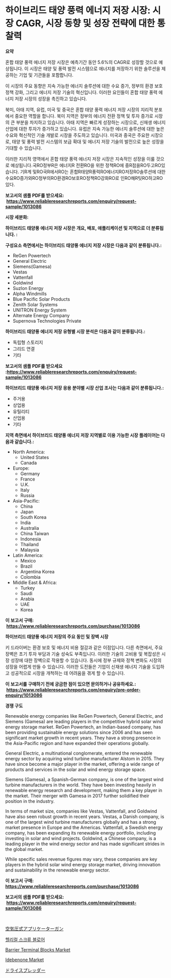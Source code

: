 <p><h1>하이브리드 태양 풍력 에너지 저장 시장: 시장 CAGR, 시장 동향 및 성장 전략에 대한 통찰력</h1></p><p><strong>요약</strong></p>
<p><p>혼합 태양 풍력 에너지 저장 시장은 예측기간 동안 5.6%의 CAGR로 성장할 것으로 예상됩니다. 이 시장은 태양 및 풍력 발전 시스템으로 에너지를 저장하기 위한 솔루션을 제공하는 기업 및 기관들을 포함합니다.</p><p>이 시장의 주요 동향은 지속 가능한 에너지 솔루션에 대한 수요 증가, 정부의 환경 보호 정책 강화, 그리고 에너지 저장 기술의 혁신입니다. 이러한 요인들이 혼합 태양 풍력 에너지 저장 시장의 성장을 촉진하고 있습니다.</p><p>북미, 아태 지역, 유럽, 미국 및 중국은 혼합 태양 풍력 에너지 저장 시장의 지리적 분포에서 중요한 역할을 합니다. 북미 지역은 정부의 에너지 전환 정책 및 투자 증가로 시장의 큰 부분을 차지하고 있습니다. 아태 지역은 빠르게 성장하는 시장으로, 신재생 에너지 산업에 대한 투자가 증가하고 있습니다. 유럽은 지속 가능한 에너지 솔루션에 대한 높은 수요와 혁신적인 기술 개발로 시장을 주도하고 있습니다. 미국과 중국은 주요한 시장으로, 태양 및 풍력 발전 시스템의 보급 확대 및 에너지 저장 기술의 발전으로 높은 성장을 기대할 수 있습니다.</p><p>이러한 지리적 영역에서 혼합 태양 풍력 에너지 저장 시장은 지속적인 성장을 이룰 것으로 예상됩니다.국RO정부R은 에너지R 전환RO을 위한 정책RO에 중R점을RO두고RO있습니다. 기R계 및RO국R에서RO는 혼합R태양R풍럭RO에너지RO저장RO솔루션에 대한 수요RO증가와RO정부의RO환경RO보호RO정책RO강화RO로 인RO해R팃RO하고RO있다.</p></p>
<p><strong>보고서의 샘플 PDF를 받으세요: &nbsp;<a href="https://www.reliableresearchreports.com/enquiry/request-sample/1013086">https://www.reliableresearchreports.com/enquiry/request-sample/1013086</a></strong></p>
<p><strong>시장 세분화:</strong></p>
<p><strong> 하이브리드 태양풍 에너지 저장 시장은 개요, 배포, 애플리케이션 및 지역으로 더 분류됩니다. :</strong></p>
<p><strong>구성요소 측면에서는 하이브리드 태양풍 에너지 저장 시장은 다음과 같이 분류됩니다.:</strong></p>
<p><ul><li>ReGen Powertech</li><li>General Electric</li><li>Siemens(Gamesa)</li><li>Vestas</li><li>Vattenfall</li><li>Goldwind</li><li>Suzlon Energy</li><li>Alpha Windmills</li><li>Blue Pacific Solar Products</li><li>Zenith Solar Systems</li><li>UNITRON Energy System</li><li>Alternate Energy Company</li><li>Supernova Technologies Private</li></ul></p>
<p><strong> 하이브리드 태양풍 에너지 저장 유형별 시장 분석은 다음과 같이 분류됩니다.:</strong></p>
<p><ul><li>독립형 스토리지</li><li>그리드 연결</li><li>기타</li></ul></p>
<p><strong>보고서의 샘플 PDF를 받으세요 :<a href="https://www.reliableresearchreports.com/enquiry/request-sample/1013086">https://www.reliableresearchreports.com/enquiry/request-sample/1013086</a></strong></p>
<p><strong> 하이브리드 태양풍 에너지 저장 응용 분야별 시장 산업 조사는 다음과 같이 분류됩니다.:</strong></p>
<p><ul><li>주거용</li><li>상업용</li><li>유틸리티</li><li>산업용</li><li>기타</li></ul></p>
<p><strong>지역 측면에서 하이브리드 태양풍 에너지 저장 지역별로 이용 가능한 시장 플레이어는 다음과 같습니다.:</strong></p>
<p><ul>
    <li>
        North America:
        <ul>
            <li>United States</li>
            <li>Canada</li>
        </ul>
    </li>
    <li>
        Europe:
        <ul>
            <li>Germany</li>
            <li>France</li>
            <li>U.K.</li>
            <li>Italy</li>
            <li>Russia</li>
        </ul>
    </li>
    <li>
        Asia-Pacific:
        <ul>
            <li>China</li>
            <li>Japan</li>
            <li>South Korea</li>
            <li>India</li>
            <li>Australia</li>
            <li>China Taiwan</li>
            <li>Indonesia</li>
            <li>Thailand</li>
            <li>Malaysia</li>
        </ul>
    </li>
    <li>
        Latin America:
        <ul>
            <li>Mexico</li>
            <li>Brazil</li>
            <li>Argentina Korea</li>
            <li>Colombia</li>
        </ul>
    </li>
    <li>
        Middle East & Africa:
        <ul>
            <li>Turkey</li>
            <li>Saudi</li>
            <li>Arabia</li>
            <li>UAE</li>
            <li>Korea</li>
        </ul>
    </li>
    </ul></p>
<p><strong>이 보고서 구매: &nbsp;<a href="https://www.reliableresearchreports.com/purchase/1013086">https://www.reliableresearchreports.com/purchase/1013086</a></strong></p>
<p><strong>하이브리드 태양풍 에너지 저장의 주요 동인 및 장벽 시장</strong></p>
<p><p>키 드라이버는 환경 보호 및 에너지 비용 절감과 같은 이점입니다. 다른 측면에서, 주요 장벽은 초기 투자 부담과 기술 성숙도 부족입니다. 이러한 기술의 고비용 및 복잡성은 시장 성장에 대한 장벽으로 작용할 수 있습니다. 동시에 정부 규제와 정책 변화도 시장의 성장을 어렵게 만들 수 있습니다. 이러한 도전들은 기업이 신재생 에너지 기술을 도입하고 성공적으로 시장을 개척하는 데 어려움을 겪게 할 수 있습니다.</p></p>
<p><strong>이 보고서를 구매하기 전에 궁금한 점이 있으면 문의하거나 공유하세요.: &nbsp;<a href="https://www.reliableresearchreports.com/enquiry/pre-order-enquiry/1013086">https://www.reliableresearchreports.com/enquiry/pre-order-enquiry/1013086</a></strong></p>
<p><strong>경쟁 구도</strong></p>
<p><p>Renewable energy companies like ReGen Powertech, General Electric, and Siemens (Gamesa) are leading players in the competitive hybrid solar wind energy storage market. ReGen Powertech, an Indian-based company, has been providing sustainable energy solutions since 2006 and has seen significant market growth in recent years. They have a strong presence in the Asia-Pacific region and have expanded their operations globally.</p><p>General Electric, a multinational conglomerate, entered the renewable energy sector by acquiring wind turbine manufacturer Alstom in 2015. They have since become a major player in the market, offering a wide range of products and services in the solar and wind energy storage space.</p><p>Siemens (Gamesa), a Spanish-German company, is one of the largest wind turbine manufacturers in the world. They have been investing heavily in renewable energy research and development, making them a key player in the market. Their merger with Gamesa in 2017 further solidified their position in the industry.</p><p>In terms of market size, companies like Vestas, Vattenfall, and Goldwind have also seen robust growth in recent years. Vestas, a Danish company, is one of the largest wind turbine manufacturers globally and has a strong market presence in Europe and the Americas. Vattenfall, a Swedish energy company, has been expanding its renewable energy portfolio, including investing in solar and wind projects. Goldwind, a Chinese company, is a leading player in the wind energy sector and has made significant strides in the global market.</p><p>While specific sales revenue figures may vary, these companies are key players in the hybrid solar wind energy storage market, driving innovation and sustainability in the renewable energy sector.</p></p>
<p><strong>이 보고서 구매: &nbsp; <a href="https://www.reliableresearchreports.com/purchase/1013086">https://www.reliableresearchreports.com/purchase/1013086</a></strong></p>
<p><strong>보고서의 샘플 PDF를 받으세요: &nbsp;<a href="https://www.reliableresearchreports.com/enquiry/request-sample/1013086">https://www.reliableresearchreports.com/enquiry/request-sample/1013086</a></strong><strong></strong></p>
<p>&nbsp;</p>
<p><p><a href="https://github.com/hwbcz413288296/Market-Research-Report-List-1/blob/main/418592912267.md">空気圧式アプリケーターガン</a></p><p><a href="https://github.com/bunxhcci35271755/Market-Research-Report-List-1/blob/main/960008811554.md">헬리컬 스크류 블로어</a></p><p><a href="https://github.com/Sherrillcrooksxa8i18ucf2m/Market-Research-Report-List-1/blob/main/barrier-terminal-blocks-market.md">Barrier Terminal Blocks Market</a></p><p><a href="https://forested-sushi-9b0.notion.site/Idebenone-Market-Size-Reflecting-a-Forecast-Till-2031-Market-By-Type-By-Application-and-By-Geograp-1c7e55cc7bd34c32b4f7333f5f9fb1cb">Idebenone Market</a></p><p><a href="https://github.com/efcvopdgkdx128/Market-Research-Report-List-1/blob/main/252469512266.md">ドライスプレッダー</a></p></p>